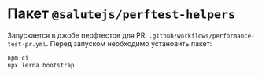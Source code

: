 # Пакет `@salutejs/perftest-helpers`

Запускается в джобе перфтестов для PR: `.github/workflows/performance-test-pr.yml`. Перед запуском необходимо установить пакет:

```bash
npm ci
npx lerna bootstrap
```
